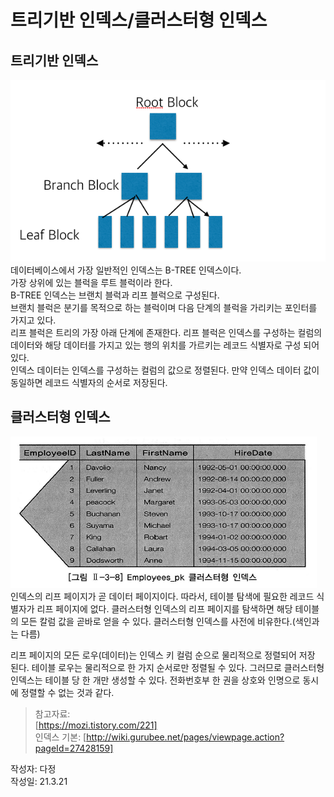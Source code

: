 # 트리기반 인덱스/클러스터형 인덱스  

## 트리기반 인덱스  
![TREE](https://github.com/copazima/interview/blob/main/resource/B-TREE%20INDEX.png?raw=true)  
데이터베이스에서 가장 일반적인 인덱스는 B-TREE 인덱스이다.  
가장 상위에 있는 블럭을 루트 블럭이라 한다.  
B-TREE 인덱스는 브랜치 블럭과 리프 블럭으로 구성된다.  
브랜치 블럭은 분기를 목적으로 하는 블럭이며 다음 단계의 블럭을 가리키는 포인터를 가지고 있다.  
리프 블럭은 트리의 가장 아래 단계에 존재한다. 리프 블럭은 인덱스를 구성하는 컬럼의 데이터와 해당 데이터를 가지고 있는 행의 위치를 가르키는 레코드 식별자로 구성 되어 있다.  
인덱스 데이터는 인덱스를 구성하는 컬럼의 값으로 정렬된다. 만약 인덱스 데이터 값이 동일하면 레코드 식별자의 순서로 저장된다.

## 클러스터형 인덱스  
![Cluster](https://github.com/copazima/interview/blob/main/resource/%ED%81%B4%EB%9F%AC%EC%8A%A4%ED%84%B0%ED%98%95.png?raw=true)  
인덱스의 리프 페이지가 곧 데이터 페이지이다. 따라서, 테이블 탐색에 필요한 레코드 식별자가 리프 페이지에 없다. 클러스터형 인덱스의 리프 페이지를 탐색하면 해당 테이블의 모든 칼럼 값을 곧바로 얻을 수 있다. 
 클러스터형 인덱스를 사전에 비유한다.(색인과는 다름)  
 
리프 페이지의 모든 로우(데이터)는 인덱스 키 컬럼 순으로 물리적으로 정렬되어 저장 된다. 테이블 로우는 물리적으로 한 가지 순서로만 정렬될 수 있다. 그러므로 클러스터형 인덱스는 테이블 당 한 개만 생성할 수 있다. 전화번호부 한 권을 상호와 인명으로 동시에 정렬할 수 없는 것과 같다.


> 참고자료:  
[https://mozi.tistory.com/221]  
인덱스 기본: [http://wiki.gurubee.net/pages/viewpage.action?pageId=27428159]  

작성자: 다정  
작성일: 21.3.21